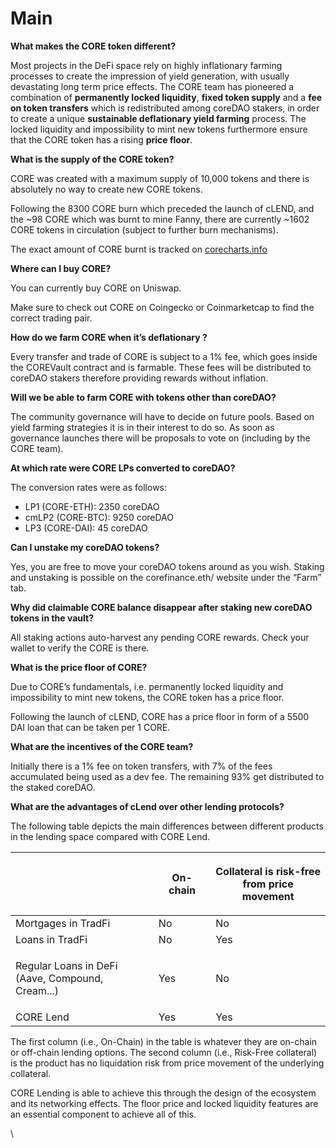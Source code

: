 # Main

**What makes the CORE token different?**

Most projects in the DeFi space rely on highly inflationary farming processes to create the impression of yield generation, with usually devastating long term price effects. The CORE team has pioneered a combination of **permanently locked liquidity**, **fixed token supply** and a **fee on token transfers** which is redistributed among coreDAO stakers, in order to create a unique **sustainable deflationary yield farming** process. The locked liquidity and impossibility to mint new tokens furthermore ensure that the CORE token has a rising **price floor**.



**What is the supply of the CORE token?**

CORE was created with a maximum supply of 10,000 tokens and there is absolutely no way to create new CORE tokens.

Following the 8300 CORE burn which preceded the launch of cLEND, and the \~98 CORE which was burnt to mine Fanny, there are currently \~1602 CORE tokens in circulation (subject to further burn mechanisms).

The exact amount of CORE burnt is tracked on [corecharts.info ](https://corecharts.info/)



**Where can I buy CORE?**

You can currently buy CORE on Uniswap.

Make sure to check out CORE on Coingecko or Coinmarketcap to find the correct trading pair.



**How do we farm CORE when it’s deflationary ?**

Every transfer and trade of CORE is subject to a 1% fee, which goes inside the COREVault contract and is farmable. These fees will be distributed to coreDAO stakers therefore providing rewards without inflation.



**Will we be able to farm CORE with tokens other than coreDAO?**

The community governance will have to decide on future pools. Based on yield farming strategies it is in their interest to do so. As soon as governance launches there will be proposals to vote on (including by the CORE team).



**At which rate were CORE LPs converted to coreDAO?**

The conversion rates were as follows:

* LP1 (CORE-ETH): 2350 coreDAO
* cmLP2 (CORE-BTC): 9250 coreDAO
* LP3 (CORE-DAI): 45 coreDAO



**Can I unstake my coreDAO tokens?**

Yes, you are free to move your coreDAO tokens around as you wish. Staking and unstaking is possible on the corefinance.eth/ website under the “Farm” tab.



**Why did claimable CORE balance disappear after staking new coreDAO tokens in the vault?**

All staking actions auto-harvest any pending CORE rewards. Check your wallet to verify the CORE is there.



**What is the price floor of CORE?**

Due to CORE’s fundamentals, i.e. permanently locked liquidity and impossibility to mint new tokens, the CORE token has a price floor.

Following the launch of cLEND, CORE has a price floor in form of a 5500 DAI loan that can be taken per 1 CORE.



**What are the incentives of the CORE team?**

Initially there is a 1% fee on token transfers, with 7% of the fees accumulated being used as a dev fee. The remaining 93% get distributed to the staked coreDAO.



**What are the advantages of cLend over other lending protocols?**

The following table depicts the main differences between different products in the lending space compared with CORE Lend.

|                                                            | On-chain | <p>Collateral is risk-free<br>from price movement</p> |
| ---------------------------------------------------------- | -------- | ----------------------------------------------------- |
| Mortgages in TradFi                                        | No       | No                                                    |
| Loans in TradFi                                            | No       | Yes                                                   |
| <p>Regular Loans in DeFi<br>(Aave, Compound, Cream...)</p> | Yes      | No                                                    |
| CORE Lend                                                  | Yes      | Yes                                                   |

The first column (i.e., On-Chain) in the table is whatever they are on-chain or off-chain lending options. The second column (i.e., Risk-Free collateral) is the product has no liquidation risk from price movement of the underlying collateral.

CORE Lending is able to achieve this through the design of the ecosystem and its networking effects. The floor price and locked liquidity features are an essential component to achieve all of this.

\
